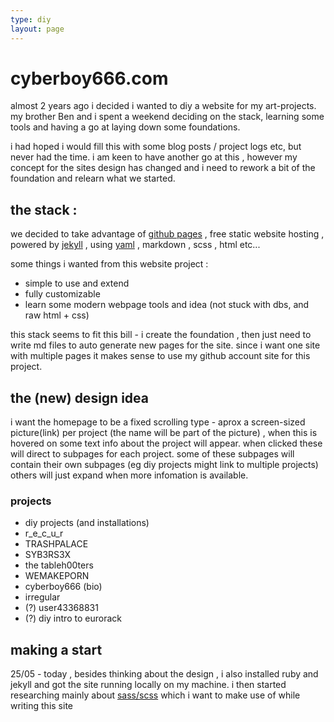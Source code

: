 ```yaml
---
type: diy
layout: page
---
```


# cyberboy666.com

almost 2 years ago i decided i wanted to diy a website for my art-projects. my brother Ben and i spent a weekend deciding on the stack, learning some tools and having a go at laying down some foundations.

i had hoped i would fill this with some blog posts / project logs etc, but never had the time. i am keen to have another go at this , however my concept for the sites design has changed and i need to rework a bit of the foundation and relearn what we started.

## the stack :

we decided to take advantage of [github pages] , free static website hosting , powered by [jekyll] , using [yaml] , markdown , scss , html etc...

some things i wanted from this website project :

- simple to use and extend
- fully customizable
- learn some modern webpage tools and idea (not stuck with dbs, and raw html + css)

this stack seems to fit this bill - i create the foundation , then just need to write md files to auto generate new pages for the site. since i want one site with multiple pages it makes sense to use my github account site for this project.

## the (new) design idea

i want the homepage to be a fixed scrolling type - aprox a screen-sized picture(link) per project (the name will be part of the picture) , when this is hovered on some text info about the project will appear. when clicked these will direct to subpages for each project. some of these subpages will contain their own subpages (eg diy projects might link to multiple projects) others will just expand when more infomation is available. 

### projects 

- diy projects (and installations)
- r_e_c_u_r
- TRASHPALACE
- SYB3RS3X
- the tableh00ters
- WEMAKEPORN
- cyberboy666 (bio)
- irregular
- (?) user43368831
- (?) diy intro to eurorack



## making a start

25/05 - today , besides thinking about the design , i also installed ruby and jekyll and got the site running locally on my machine. i then started researching mainly about [sass/scss] which i want to make use of while writing this site


[sass/scss]: https://sass-lang.com/guide
[github pages]: https://pages.github.com/
[jekyll]: https://jekyllrb.com/docs/home/
[yaml]: https://en.wikipedia.org/wiki/YAML
